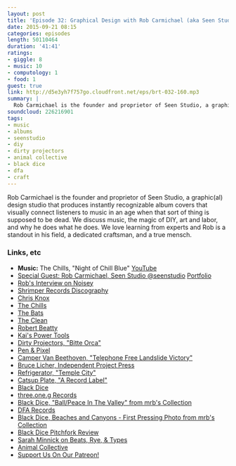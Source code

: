 ```yaml
---
layout: post
title: 'Episode 32: Graphical Design with Rob Carmichael (aka Seen Studio)'
date: 2015-09-21 08:15
categories: episodes
length: 50110464
duration: '41:41'
ratings:
- giggle: 8
- music: 10
- computology: 1
- food: 1
guest: true
link: http://d5e3yh7f757go.cloudfront.net/eps/brt-032-160.mp3
summary: |
  Rob Carmichael is the founder and proprietor of Seen Studio, a graphic(al) design studio that produces instantly recognizable album covers that visually connect listeners to music in an age when that sort of thing is supposed to be dead. We discuss music, the magic of DIY, art and labor, and why he does what he does. We love learning from experts and Rob is a standout in his field, a dedicated craftsman, and a true mensch.
soundcloud: 226216901
tags:
- music
- albums
- seenstudio
- diy
- dirty projectors
- animal collective
- black dice
- dfa
- craft
---
```

Rob Carmichael is the founder and proprietor of Seen Studio, a graphic(al) design studio that produces instantly recognizable album covers that visually connect listeners to music in an age when that sort of thing is supposed to be dead. We discuss music, the magic of DIY, art and labor, and why he does what he does. We love learning from experts and Rob is a standout in his field, a dedicated craftsman, and a true mensch.

<!-- more -->

### Links, etc

* <strong>Music:</strong> The Chills, "Night of Chill Blue" [YouTube](https://www.youtube.com/watch?v=_wfocIcoXLs)
* [Special Guest: Rob Carmichael, Seen Studio @seenstudio](https://twitter.com/seenstudio) [Portfolio](http://www.seenstudio.com/)
* [Rob's Interview on Noisey](http://noisey.vice.com/blog/cash-money-records-designer-artist-rob-carmichael)
* [Shrimper Records Discography](http://www.underwaternow.com/ihearstrangemusic/shrimper.htm)
* [Chris Knox](https://en.wikipedia.org/wiki/Chris_Knox)
* [The Chills](https://en.wikipedia.org/wiki/The_Chills)
* [The Bats](https://en.wikipedia.org/wiki/The_Bats_(New_Zealand_band))
* [The Clean](https://en.wikipedia.org/wiki/The_Clean)
* [Robert Beatty](http://www.robertbeattyart.com/)
* [Kai's Power Tools](https://en.wikipedia.org/wiki/Kai%27s_Power_Tools)
* [Dirty Projectors, "Bitte Orca"](http://www.seenstudio.com/bitteOrca.html)
* [Pen & Pixel](https://en.wikipedia.org/wiki/Pen_%26_Pixel)
* [Camper Van Beethoven, "Telephone Free Landslide Victory"](https://en.wikipedia.org/wiki/Telephone_Free_Landslide_Victory)
* [Bruce Licher, Independent Project Press](http://www.independentprojectpress.com/)
* [Refrigerator, "Temple City"](https://midheaven.com/item/temple-city-by-refrigerator-lp#.Vf9gcyBViko)
* [Catsup Plate, "A Record Label"](http://www.catsupplate.com/)
* [Black Dice](http://blackdice.net/)
* [three.one.g Records](http://threeoneg.com/)
* [Black Dice, "Ball/Peace In The Valley" from mrb's Collection](https://dl.dropboxusercontent.com/u/1401061/ball.jpeg)
* [DFA Records](http://dfarecords.com/)
* [Black Dice, Beaches and Canyons - First Pressing Photo from mrb's Collection](https://dl.dropboxusercontent.com/u/1401061/beaches.jpeg)
* [Black Dice Pitchfork Review](http://pitchfork.com/reviews/albums/748-beaches-and-canyons/)
* [Sarah Minnick on Beats, Rye, & Types](http://beatsryetypes.com/episodes/2015/05/26/episode-17-portland-pizza-with-sarah-minnick.html)
* [Animal Collective](http://animalcollective.org/)
* [Support Us On Our Patreon!](http://patreon.com/beatsryetypes)
